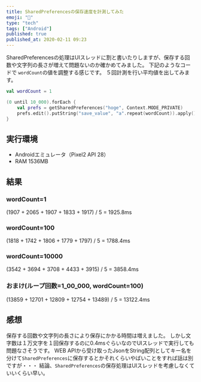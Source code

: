 ```yaml
---
title: SharedPreferencesの保存速度を計測してみた
emoji: "🤖"
type: "tech"
tags: ["Android"]
published: true
published_at: 2020-02-11 09:23
---
```


SharedPreferencesの処理はUIスレッドに割と書いたりしますが、保存する回数や文字列の長さが増えて問題ないのか確かめてみました。
下記のようなコードで `wordCount`の値を調整する感じです。
５回計測を行い平均値を出してみます。

```kotlin
val wordCount = 1

(0 until 10_000).forEach {
    val prefs = getSharedPreferences("hoge", Context.MODE_PRIVATE)
    prefs.edit().putString("save_value", "a".repeat(wordCount)).apply()
}
```
## 実行環境
- Androidエミュレータ（Pixel2 API 28）
- RAM 1536MB

## 結果
### wordCount=1
(1907 + 2065 + 1907 + 1833 + 1917) / 5 = 1925.8ms

### wordCount=100
(1818 + 1742 + 1806 + 1779 + 1797) / 5 = 1788.4ms

### wordCount=10000
(3542 + 3694 + 3708 + 4433 + 3915) / 5 = 3858.4ms

### おまけ(ループ回数=1_00_000, wordCount=100)
(13859 + 12701 + 12809 + 12754 + 13489) / 5 = 13122.4ms

## 感想
保存する回数や文字列の長さにより保存にかかる時間は増えました。
しかし文字数は１万文字を１回保存するのに0.4msぐらいなのでUIスレッドで実行しても問題なさそうです。
WEB APIから受け取ったJsonをString配列としてキー名を分けて`SharedPreferences`に保存するとかそれくらいやばいことをすれば話は別ですが・・・
結論、`SharedPreferences`の保存処理はUIスレッドを考慮しなくていいくらい早い。
